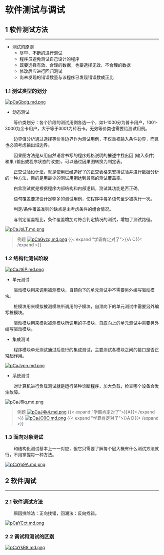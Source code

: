 # 软件测试与调试

## 1 软件测试方法

---

- 测试的原则
  - 尽早、不断的进行测试
  - 程序员避免测试自己设计的程序
  - 既要选择有效、合理的数据，也要选择无效、不合理的数据
  - 修改后应进行回归测试
  - 尚未发现的错误数量与该程序已发现错误数成正比

### 1.1 测试类型的划分

[![pCaGbdg.md.png](https://s1.ax1x.com/2023/06/27/pCaGbdg.md.png)](https://imgse.com/i/pCaGbdg)

- 动态测试

&emsp;&emsp;等价类划分：各个阶段的测试用例各选一个，如1-1000分为普卡用户，1001-3000为金卡用户，大于等于3001为砖石卡。无效等价类也需要给测试用例。

&emsp;&emsp;边界值分析通过选择等价类边界作为测试用例，不仅重视输入条件边界，而且也必须考虑输出域边界。

&emsp;&emsp;因果图方法是从用自然语言书写的程序规格说明的摧述中找出因 (输入条件)和果 (输出或程序状态的改变)，可以通过因果图转换为判定表。

&emsp;&emsp;正交试验设计法，就是使用已经造好了的正交表格来安排试验并进行数据分析的一种方法，目的是用最少的测试用例达到最高的测试覆盖率。

&emsp;&emsp;白盒测试就是根据程序内部结构和内部逻辑，测试其功能是否正确。

&emsp;&emsp;语句覆盖要求设计足够多的测试用例，使程序中每多语句至少被执行一次。

&emsp;&emsp;判定/条件覆盖准则的缺点是未考虑条件的组合情况。

&emsp;&emsp;与判定覆盖相比，条件覆盖增加对符合判定情况的测试，增加了测试路径。

[![pCaJpLT.md.png](https://s1.ax1x.com/2023/06/27/pCaJpLT.md.png)](https://imgse.com/i/pCaJpLT)

>例题
[![pCaGvzq.md.png](https://s1.ax1x.com/2023/06/27/pCaGvzq.md.png)](https://imgse.com/i/pCaGvzq)
{{< expand "学霸肯定对了">}}A C{{< /expand >}}

### 1.2 结构化测试阶段

[![pCaJt6P.md.png](https://s1.ax1x.com/2023/06/27/pCaJt6P.md.png)](https://imgse.com/i/pCaJt6P)

- 单元测试

&emsp;&emsp;驱动模块用来调用被测模块，自顶向下的单元测试中不需要另外编写驱动模块。

&emsp;&emsp;桩模块用来模拟被测模块所调用的子模块，自顶向下的单元测试中需要另外编写桩模块。

&emsp;&emsp;驱动模块用来模拟被测模块所调用的子模块，自底向上的单元测试中需要另外编写驱动模块。

- 集成测试

&emsp;&emsp;程序模块单元测试通过后进行的集成测试，主要测试各模块之间的接口是否正常起作用。

[![pCaJypn.md.png](https://s1.ax1x.com/2023/06/27/pCaJypn.md.png)](https://imgse.com/i/pCaJypn)

- 系统测试

&emsp;&emsp;对计算机进行负载测试就是运行某种诊断程序，加大负载，检查哪个设备会发生故障。

[![pCaJ6lq.md.png](https://s1.ax1x.com/2023/06/27/pCaJ6lq.md.png)](https://imgse.com/i/pCaJ6lq)

>例题
[![pCaJ4k4.md.png](https://s1.ax1x.com/2023/06/27/pCaJ4k4.md.png)](https://imgse.com/i/pCaJ4k4)
{{< expand "学霸肯定对了">}}A{{< /expand >}}
[![pCaJO0O.md.png](https://s1.ax1x.com/2023/06/27/pCaJO0O.md.png)](https://imgse.com/i/pCaJO0O)
{{< expand "学霸肯定对了">}}A D{{< /expand >}}

### 1.3 面向对象测试

&emsp;&emsp;和结构化测试基本上一一对应，但它只需要了解每个层大概有什么测试方法就行，不用掌握每一种方法。

[![pCaYp9A.md.png](https://s1.ax1x.com/2023/06/27/pCaYp9A.md.png)](https://imgse.com/i/pCaYp9A)

## 2 软件调试

---

### 2.1 软件调试方法

&emsp;&emsp;原因排除法：正向找错，回溯法：反向找错。

[![pCaYCct.md.png](https://s1.ax1x.com/2023/06/27/pCaYCct.md.png)](https://imgse.com/i/pCaYCct)

### 2.2 调试和测试的区别

[![pCaYkB8.md.png](https://s1.ax1x.com/2023/06/27/pCaYkB8.md.png)](https://imgse.com/i/pCaYkB8)
